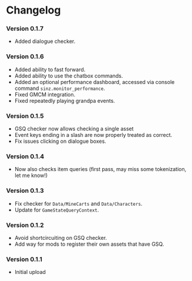 ﻿Changelog
===============

### Version 0.1.7
* Added dialogue checker.

### Version 0.1.6
* Added ability to fast forward.
* Added ability to use the chatbox commands.
* Added an optional performance dashboard, accessed via console command `sinz.monitor_performance`.
* Fixed GMCM integration.
* Fixed repeatedly playing grandpa events.

### Version 0.1.5
* GSQ checker now allows checking a single asset
* Event keys ending in a slash are now properly treated as correct.
* Fix issues clicking on dialogue boxes.

### Version 0.1.4
* Now also checks item queries (first pass, may miss some tokenization, let me know!)

### Version 0.1.3
* Fix checker for `Data/MineCarts` and `Data/Characters`.
* Update for `GameStateQueryContext`.

### Version 0.1.2
* Avoid shortcircuiting on GSQ checker.
* Add way for mods to register their own assets that have GSQ.

### Version 0.1.1
* Initial upload